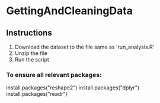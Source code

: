 # GettingAndCleaningData

## Instructions 

1. Download the dataset to the file same as 'run_analysis.R'
2. Unzip the file
3. Run the script

### To ensure all relevant packages:
install.packages("reshape2")
install.packages("dplyr")
install.packages("readr")
